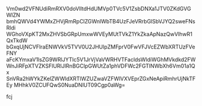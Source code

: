 Vm0wd2VFNUdiRmRXV0doVlltdHdUMVp0TVc5V1ZsbDNXa1JTV0ZKdGVGWlZN
bmhQWVd4YWMxZHVjRmRpClZGWnlWbTB4UzFJeVRrbGlSbVJYQ2sweFNsRldi
WGhoVXpKT2MxZHVSbGRpUmxwWVEyMUtTVkZ1YkZkaApNazQwVlhwR1QxTkdW
bGxqUjNCVFlraENWVkV5TVV0U2JHUlpZMFprV0FwVFJVcEZWbXRTUzFVeFNY
aFcKYmxaV1lsZG9WRlJYTlc5V1JrVjVaVWRHVTFacldsWldiWGhMVkdkd2FW
WnJiRFpXTVZKSFlURlJlRnBGClpGWUtZa1phVDFWc2FGTlNWbXh6Vm01a1Qx
SnVRa2hWYkZKelZWWldXRTlWZUZwaVZFWlVXVEprZGxNeApiRmhrUjNkTFEy
MHhkV0ZCUFQwS0NuaDNlUT09Cgp0aWg=

fcj